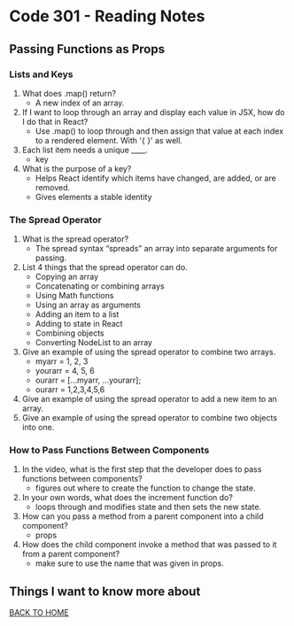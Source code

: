 # Code 301 - Reading Notes

## Passing Functions as Props

### Lists and Keys
<!-- https://reactjs.org/docs/lists-and-keys.html -->
1. What does .map() return?
    - A new index of an array.
2. If I want to loop through an array and display each value in JSX, how do I do that in React?
    - Use .map() to loop through and then assign that value at each index to a rendered element. With '{ }' as well.
3. Each list item needs a unique ____.
    - key
4. What is the purpose of a key?
    - Helps React identify which items have changed, are added, or are removed.
    - Gives elements a stable identity

### The Spread Operator
<!-- https://medium.com/coding-at-dawn/how-to-use-the-spread-operator-in-javascript-b9e4a8b06fab -->
1. What is the spread operator?
    - The spread syntax “spreads” an array into separate arguments for passing.
2. List 4 things that the spread operator can do.
    - Copying an array
    - Concatenating or combining arrays
    - Using Math functions
    - Using an array as arguments
    - Adding an item to a list
    - Adding to state in React
    - Combining objects
    - Converting NodeList to an array
3. Give an example of using the spread operator to combine two arrays.
    - myarr = 1, 2, 3
    - yourarr = 4, 5, 6
    - ourarr = [...myarr, ...yourarr];
    - ourarr = 1,2,3,4,5,6
4. Give an example of using the spread operator to add a new item to an array.
5. Give an example of using the spread operator to combine two objects into one.

### How to Pass Functions Between Components
<!-- https://www.youtube.com/watch?v=c05OL7XbwXU -->
1. In the video, what is the first step that the developer does to pass functions between components?
    - figures out where to create the function to change the state.
2. In your own words, what does the increment function do?
    - loops through and modifies state and then sets the new state.
3. How can you pass a method from a parent component into a child component?
    - props
4. How does the child component invoke a method that was passed to it from a parent component?
    - make sure to use the name that was given in props.

## Things I want to know more about

[BACK TO HOME](../README.md)